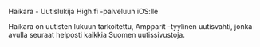 Haikara - Uutislukija High.fi -palveluun iOS:lle

Haikara on uutisten lukuun tarkoitettu, Ampparit -tyylinen uutisvahti, jonka avulla seuraat helposti kaikkia Suomen uutissivustoja.
